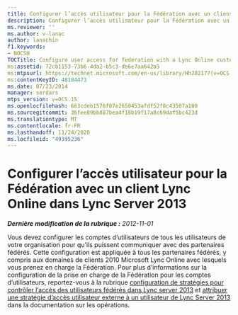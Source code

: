 ```yaml
---
title: Configurer l’accès utilisateur pour la Fédération avec un client Lync Online
description: Configurer l’accès utilisateur pour la Fédération avec un client Lync Online.
ms.reviewer: ''
ms.author: v-lanac
author: lanachin
f1.keywords:
- NOCSH
TOCTitle: Configure user access for federation with a Lync Online customer
ms:assetid: 72cb1153-73b6-4da2-b5c3-de6e7aa642a5
ms:mtpsurl: https://technet.microsoft.com/en-us/library/Hh202177(v=OCS.15)
ms:contentKeyID: 48184473
ms.date: 07/23/2014
manager: serdars
mtps_version: v=OCS.15
ms.openlocfilehash: 663cdeb1576f07e2650453afdf52f0c43507a100
ms.sourcegitcommit: 36fee89bb887bea4f18b19f17a8c69daf5bc423d
ms.translationtype: MT
ms.contentlocale: fr-FR
ms.lasthandoff: 11/24/2020
ms.locfileid: "49395236"
---
```

# <a name="configure-user-access-for-federation-with-a-lync-online-customer-in-lync-server-2013"></a>Configurer l’accès utilisateur pour la Fédération avec un client Lync Online dans Lync Server 2013

<div data-xmlns="http://www.w3.org/1999/xhtml">

<div class="topic" data-xmlns="http://www.w3.org/1999/xhtml" data-msxsl="urn:schemas-microsoft-com:xslt" data-cs="https://msdn.microsoft.com/">

<div data-asp="https://msdn2.microsoft.com/asp">



</div>

<div id="mainSection">

<div id="mainBody">

<span> </span>

_**Dernière modification de la rubrique :** 2012-11-01_

Vous devez configurer les comptes d’utilisateurs de tous les utilisateurs de votre organisation pour qu’ils puissent communiquer avec des partenaires fédérés. Cette configuration est appliquée à tous les partenaires fédérés, y compris aux domaines de clients 2010 Microsoft Lync Online avec lesquels vous prenez en charge la Fédération. Pour plus d’informations sur la configuration de la prise en charge de la Fédération pour les comptes d’utilisateurs, reportez-vous à la rubrique [configuration de stratégies pour contrôler l’accès des utilisateurs fédérés dans Lync server 2013](lync-server-2013-configure-policies-to-control-federated-user-access.md) et [attribuer une stratégie d’accès utilisateur externe à un utilisateur de Lync Server 2013](lync-server-2013-assign-an-external-user-access-policy-to-a-lync-enabled-user.md) dans la documentation sur les opérations.

</div>

<span> </span>

</div>

</div>

</div>

